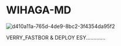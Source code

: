 # WIHAGA-MD

![d410a11a-765d-4de9-8bc2-3f4354da95f2](https://github.com/user-attachments/assets/ac71a7f5-7272-4d0b-91ca-8461bbf3d5f9)

VERRY_FASTBOR &amp; DEPLOY ESY.............
